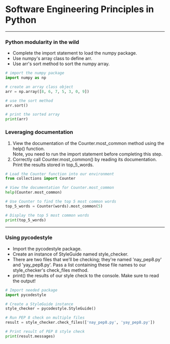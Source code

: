 # Software Engineering Principles in Python
---
### Python modularity in the wild
* Complete the import statement to load the numpy package.
* Use numpy's array class to define arr.
* Use arr's sort method to sort the numpy array.
```python
# import the numpy package
import numpy as np

# create an array class object
arr = np.array([8, 6, 7, 5, 3, 0, 9])

# use the sort method
arr.sort()

# print the sorted array
print(arr)
```
### Leveraging documentation
1. View the documentation of the Counter.most_common method using the help() function.    
Note, you need to run the import statement before completing this step.
2. Correctly call Counter.most_common() by reading its documentation.   
Print the results stored in top_5_words.
```python
# Load the Counter function into our environment
from collections import Counter

# View the documentation for Counter.most_common
help(Counter.most_common)

# Use Counter to find the top 5 most common words
top_5_words = Counter(words).most_common(5)

# Display the top 5 most common words
print(top_5_words)
```
---
### Using pycodestyle
* Import the pycodestyle package.
* Create an instance of StyleGuide named style_checker.
* There are two files that we'll be checking; they're named 'nay_pep8.py' and 'yay_pep8.py'. Pass a list containing these file names to our style_checker's check_files method.
* print() the results of our style check to the console. Make sure to read the output!
```python
# Import needed package
import pycodestyle

# Create a StyleGuide instance
style_checker = pycodestyle.StyleGuide()

# Run PEP 8 check on multiple files
result = style_checker.check_files(['nay_pep8.py', 'yay_pep8.py'])

# Print result of PEP 8 style check
print(result.messages)
```
